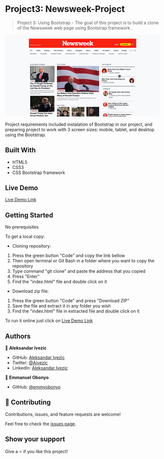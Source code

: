 

# Project3: Newsweek-Project

> Project 3: Using Bootstrap -
The goal of this project is to build a clone of the Newsweek web page using Bootstrap framework .

![screenshot](./Screenshot-Newsweek-project.png)

Project requirements included instalation of Bootstrap in our project, and preparing project to work with 3 screen sizes: mobile, tablet, and desktop using the Bootstrap.

## Built With

- HTML5
- CSS3
- CSS Bootstrap framework

## Live Demo

[Live Demo Link](https://shinobiwarior.github.io/Newsweek-Project/)

## Getting Started

No prerequisites

To get  a local copy:
 
- Cloning repository:
 1. Press the green button "Code" and copy the link bellow
 2. Then open terminal or Git Bash in a folder where you want to copy the repository
 3. Type command "git clone" and paste the address that you copied
 4. Press "Enter"
 5. Find the "index.html" file and double click on it
- Download zip file:
 1. Press the green button "Code" and press "Download ZIP"
 2. Save the file and extract it in any folder you wish
 3. Find the "index.html" file in extracted file and double click on it
  
To run it online just click on [Live Demo Link](https://shinobiwarior.github.io/Cake-Factory/)

## Authors

👤 **Aleksandar Ivezic**

- GitHub: [Aleksandar Ivezic](https://github.com/ShinobiWarior)
- Twitter: [@Aivezic](https://twitter.com/Aivezic)
- LinkedIn: [Aleksandar Ivezic](https://www.linkedin.com/in/aleksandar-ivezi%C4%87-1a6b0391/)

👤 **Emmanuel Obonyo**

- GitHub: [@emmyobonyo](https://github.com/emmyobonyo)

## 🤝 Contributing

Contributions, issues, and feature requests are welcome!

Feel free to check the [issues page](https://github.com/ShinobiWarior/Newsweek-Project/issues).

## Show your support

Give a ⭐️ if you like this project!
